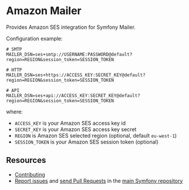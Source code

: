 Amazon Mailer
=============

Provides Amazon SES integration for Symfony Mailer.

Configuration example:

```env
# SMTP
MAILER_DSN=ses+smtp://USERNAME:PASSWORD@default?region=REGION&session_token=SESSION_TOKEN

# HTTP
MAILER_DSN=ses+https://ACCESS_KEY:SECRET_KEY@default?region=REGION&session_token=SESSION_TOKEN

# API
MAILER_DSN=ses+api://ACCESS_KEY:SECRET_KEY@default?region=REGION&session_token=SESSION_TOKEN
```

where:
 - `ACCESS_KEY` is your Amazon SES access key id
 - `SECRET_KEY` is your Amazon SES access key secret
 - `REGION` is Amazon SES selected region (optional, default `eu-west-1`)
 - `SESSION_TOKEN` is your Amazon SES session token (optional)

Resources
---------

 * [Contributing](https://symfony.com/doc/current/contributing/index.html)
 * [Report issues](https://github.com/symfony/symfony/issues) and
   [send Pull Requests](https://github.com/symfony/symfony/pulls)
   in the [main Symfony repository](https://github.com/symfony/symfony)
